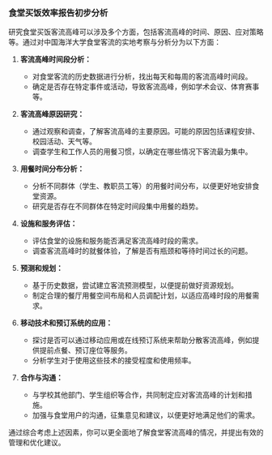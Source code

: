 ### 												                            食堂买饭效率报告初步分析

​       研究食堂买饭客流高峰可以涉及多个方面，包括客流高峰的时间、原因、应对策略等。通过对中国海洋大学食堂客流的实地考察与分析分为以下方面：

1. **客流高峰时间段分析：**
   - 对食堂客流的历史数据进行分析，找出每天和每周的客流高峰时间段。
   - 确定是否存在特定事件或活动，导致客流高峰，例如学术会议、体育赛事等。

2. **客流高峰原因研究：**
   - 通过观察和调查，了解客流高峰的主要原因。可能的原因包括课程安排、校园活动、天气等。
   - 调查学生和工作人员的用餐习惯，以确定在哪些情况下客流最为集中。

3. **用餐时间分布分析：**
   - 分析不同群体（学生、教职员工等）的用餐时间分布，以便更好地安排食堂资源。
   - 研究是否存在不同群体在特定时间段集中用餐的趋势。

4. **设施和服务评估：**
   - 评估食堂的设施和服务能否满足客流高峰时段的需求。
   - 调查客流高峰时的就餐体验，了解是否有瓶颈和等待时间过长的问题。

5. **预测和规划：**
   - 基于历史数据，尝试建立客流预测模型，以便提前做好资源规划。
   - 制定合理的餐厅用餐空间布局和人员调配计划，以适应高峰时段的用餐需求。

6. **移动技术和预订系统的应用：**
   - 探讨是否可以通过移动应用或在线预订系统来帮助分散客流高峰，例如提供提前点餐、预订座位等服务。
   - 分析学生对于使用这些技术的接受程度和使用频率。

7. **合作与沟通：**
   - 与学校其他部门、学生组织等合作，共同制定应对客流高峰的计划和措施。
   - 加强与食堂用户的沟通，征集意见和建议，以便更好地满足他们的需求。

通过综合考虑上述因素，你可以更全面地了解食堂客流高峰的情况，并提出有效的管理和优化建议。